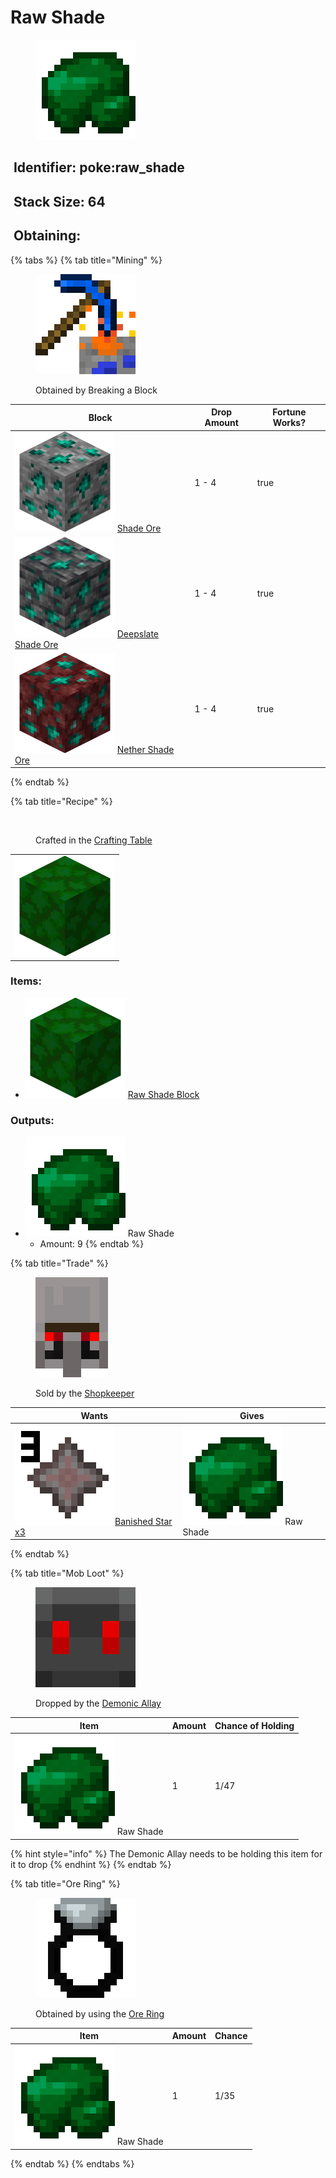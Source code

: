 # Raw Shade

<figure><img src="https://github.com/ItsMePok/PFE/blob/wikiAssets/wikiMain/raw_shade.png?raw=true" alt=""><figcaption></figcaption></figure>

## <img src="https://minecraft.wiki/images/Name_Tag_JE2_BE2.png?cbdc1" alt="" data-size="line"> Identifier: poke:raw\_shade <a href="#identifier" id="identifier"></a>

## <img src="https://minecraft.wiki/images/Light_Gray_Bundle_JE1_BE1.png?b552e" alt="" data-size="line"> Stack Size: 64

## <img src="https://minecraft.wiki/images/thumb/Crafting_Table_JE4_BE3.png/150px-Crafting_Table_JE4_BE3.png?5767f" alt="" data-size="line"> Obtaining:

{% tabs %}
{% tab title="Mining" %}
<figure><img src="https://github.com/ItsMePok/PFE/blob/wikiAssets/MiscIcons/BlockBreak.png?raw=true" alt=""><figcaption><p>Obtained by Breaking a Block</p></figcaption></figure>

<table><thead><tr><th>Block</th><th>Drop Amount</th><th data-type="checkbox">Fortune Works?</th></tr></thead><tbody><tr><td><img src="https://github.com/ItsMePok/PFE/blob/wikiAssets/ore/ShadeOre.png?raw=true" alt="Shade Ore." data-size="line"> <a href="../../blocks/ores/stone-ores/shade-ore.md">Shade Ore</a></td><td>1 - 4</td><td>true</td></tr><tr><td><img src="https://github.com/ItsMePok/PFE/blob/wikiAssets/ore/DeepslateShadeOre.png?raw=true" alt="Deepslate Shade Ore." data-size="line"> <a href="../../blocks/ores/deepslate-ores/deepslate-shade-ore.md">Deepslate Shade Ore</a></td><td>1 - 4</td><td>true</td></tr><tr><td><img src="https://github.com/ItsMePok/PFE/blob/wikiAssets/ore/NetherShadeOre.png?raw=true" alt="Nether Shade Ore." data-size="line"> <a href="../../blocks/ores/nether-ores/nether-shade-ore.md">Nether Shade Ore</a></td><td>1 - 4</td><td>true</td></tr></tbody></table>
{% endtab %}

{% tab title="Recipe" %}
<figure><img src="https://minecraft.wiki/images/thumb/Crafting_Table_JE4_BE3.png/150px-Crafting_Table_JE4_BE3.png?5767f" alt=""><figcaption><p>Crafted in the <a href="https://minecraft.wiki/w/Crafting_Table">Crafting Table</a></p></figcaption></figure>

|                                                                                                      |
| :--------------------------------------------------------------------------------------------------: |
| ![Raw Shade Block.](https://github.com/ItsMePok/PFE/blob/wikiAssets/blockRenders/RawShadeBlock.png?raw=true) |

### Items:

* <img src="https://github.com/ItsMePok/PFE/blob/wikiAssets/blockRenders/RawShadeBlock.png?raw=true" alt="Raw Shade Block." data-size="line"> [Raw Shade Block](../../blocks/raw-ore-blocks/block-of-raw-shade.md)

### Outputs:

* <img src="https://github.com/ItsMePok/PFE/blob/wikiAssets/wikiMain/raw_shade.png?raw=true" alt="Raw Shade." data-size="line"> Raw Shade
  * Amount: 9
{% endtab %}

{% tab title="Trade" %}
<figure><img src="https://github.com/ItsMePok/PFE/blob/wikiAssets/entity_icon/Shopkeeper.png?raw=true" alt=""><figcaption><p>Sold by the <a href="../../mobs/traders/shopkeeper.md">Shopkeeper</a></p></figcaption></figure>

| Wants                                                                                                                                                                              | Gives                                                                                                                                   |
| ---------------------------------------------------------------------------------------------------------------------------------------------------------------------------------- | --------------------------------------------------------------------------------------------------------------------------------------- |
| [<img src="https://github.com/ItsMePok/PFE/blob/wikiAssets/wikiMain/banished_star_x3.png?raw=true" alt="" data-size="line">Banished Star x3](../banished-stars/banished-star-x3.md) | <img src="https://github.com/ItsMePok/PFE/blob/wikiAssets/wikiMain/raw_shade.png?raw=true" alt="Raw Shade." data-size="line"> Raw Shade |
{% endtab %}

{% tab title="Mob Loot" %}
<figure><img src="https://github.com/ItsMePok/PFE/blob/wikiAssets/entity_icon/demonic_allay.png" alt=""><figcaption><p>Dropped by the <a href="../../mobs/hostile-mobs/demonic-allay.md">Demonic Allay</a></p></figcaption></figure>

| Item                                                                                                                                    | Amount | Chance of Holding |
| --------------------------------------------------------------------------------------------------------------------------------------- | ------ | ----------------- |
| <img src="https://github.com/ItsMePok/PFE/blob/wikiAssets/wikiMain/raw_shade.png?raw=true" alt="Raw Shade." data-size="line"> Raw Shade | 1      | 1/47              |

{% hint style="info" %}
The Demonic Allay needs to be holding this item for it to drop
{% endhint %}
{% endtab %}

{% tab title="Ore Ring" %}
<figure><img src="https://github.com/ItsMePok/PFE/blob/wikiAssets/wikiMain/ore_ring.png?raw=true" alt=""><figcaption><p>Obtained by using the <a href="../../tools/rings/ore-ring.md">Ore Ring</a></p></figcaption></figure>

| Item                                                                                                                                    | Amount | Chance |
| --------------------------------------------------------------------------------------------------------------------------------------- | ------ | ------ |
| <img src="https://github.com/ItsMePok/PFE/blob/wikiAssets/wikiMain/raw_shade.png?raw=true" alt="Raw Shade." data-size="line"> Raw Shade | 1      | 1/35   |
{% endtab %}
{% endtabs %}
